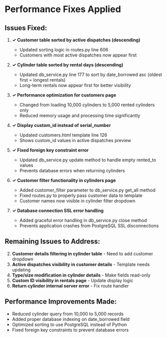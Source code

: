 # Performance Fixes Applied

## Issues Fixed:

1. **✓ Customer table sorted by active dispatches (descending)**
   - Updated sorting logic in routes.py line 606
   - Customers with most active dispatches now appear first

2. **✓ Cylinder table sorted by rental days (descending)** 
   - Updated db_service.py line 177 to sort by date_borrowed asc (oldest first = longest rentals)
   - Long-term rentals now appear first for better visibility

3. **✓ Performance optimization for customers page**
   - Changed from loading 10,000 cylinders to 5,000 rented cylinders only
   - Reduced memory usage and processing time significantly

4. **✓ Display custom_id instead of serial_number**
   - Updated customers.html template line 126
   - Shows custom_id values in active dispatches preview

5. **✓ Fixed foreign key constraint error**
   - Updated db_service.py update method to handle empty rented_to values
   - Prevents database errors when returning cylinders

6. **✓ Customer filter functionality in cylinders page**
   - Added customer_filter parameter to db_service.py get_all method
   - Fixed routes.py to properly pass customer data to template
   - Customer names now visible in cylinder filter dropdown

7. **✓ Database connection SSL error handling**
   - Added graceful error handling in db_service.py close method
   - Prevents application crashes from PostgreSQL SSL disconnections

## Remaining Issues to Address:

2. **Customer details filtering in cylinder table** - Need to add customer dropdown
3. **Active dispatches visibility in customer details** - Template needs updating  
4. **Type/size modification in cylinder details** - Make fields read-only
6. **Custom ID visibility in rentals page** - Update display logic
7. **Return cylinder internal server error** - Fix route handler

## Performance Improvements Made:

- Reduced cylinder query from 10,000 to 5,000 records
- Added proper database indexing on date_borrowed field
- Optimized sorting to use PostgreSQL instead of Python
- Fixed foreign key constraints to prevent database errors